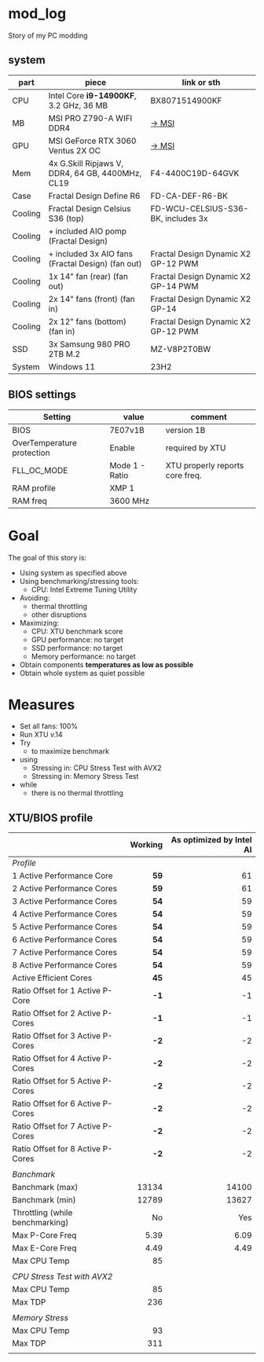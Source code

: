 # mod_log

Story of my PC modding

## system

| part    | piece                                             | link or sth                                                                         |
|---------|---------------------------------------------------|-------------------------------------------------------------------------------------|
| CPU     | Intel Core **i9-14900KF**, 3.2 GHz, 36 MB         | BX8071514900KF                                                                      |
| MB      | MSI PRO Z790-A WIFI DDR4                          | [-> MSI](https://www.msi.com/Motherboard/PRO-Z790-A-WIFI-DDR4)                      |
| GPU     | MSI GeForce RTX 3060 Ventus 2X OC                 | [-> MSI](https://www.msi.com/Graphics-Card/GeForce-RTX-3060-VENTUS-2X-12G/Overview) |
| Mem     | 4x G.Skill Ripjaws V, DDR4, 64 GB, 4400MHz, CL19  | F4-4400C19D-64GVK                                                                   |
| Case    | Fractal Design Define R6                          | FD-CA-DEF-R6-BK                                                                     |
| Cooling | Fractal Design Celsius S36 (top)                  | FD-WCU-CELSIUS-S36-BK, includes 3x                                                  |
| Cooling | + included AIO pomp (Fractal Design)              |                                                                                     |
| Cooling | + included 3x AIO fans (Fractal Design) (fan out) | Fractal Design Dynamic X2 GP-12 PWM                                                 |
| Cooling | 1x 14" fan (rear) (fan out)                       | Fractal Design Dynamic X2 GP-14 PWM                                                 |
| Cooling | 2x 14" fans (front) (fan in)                      | Fractal Design Dynamic X2 GP-14                                                     |
| Cooling | 2x 12" fans (bottom) (fan in)                     | Fractal Design Dynamic X2 GP-12 PWM                                                 |
| SSD     | 3x Samsung 980 PRO 2TB M.2                        | MZ-V8P2T0BW                                                                         |
| System  | Windows 11                                        | 23H2                                                                                |

## BIOS settings

| Setting                    | value          | comment                         |
|----------------------------|----------------|---------------------------------|
| BIOS                       | 7E07v1B        | version 1B                      |
| OverTemperature protection | Enable         | required by XTU                 |
| FLL_OC_MODE                | Mode 1 - Ratio | XTU properly reports core freq. |
| RAM profile                | XMP 1          |                                 |
| RAM freq                   | 3600 MHz       |                                 |

# Goal

The goal of this story is:

* Using system as specified above
* Using benchmarking/stressing tools:
    * CPU: Intel Extreme Tuning Utility
* Avoiding:
    * thermal throttling
    * other disruptions
* Maximizing:
    * CPU: XTU benchmark score
    * GPU performance: no target
    * SSD performance: no target
    * Memory performance: no target
* Obtain components **temperatures as low as possible**
* Obtain whole system as quiet possible

# Measures

* Set all fans: 100%
* Run XTU v.14
* Try
    * to maximize benchmark
* using
    * Stressing in: CPU Stress Test with AVX2
    * Stressing in: Memory Stress Test
* while
    * there is no thermal throttling

## XTU/BIOS profile

|                                   | Working | As optimized by Intel AI |
|-----------------------------------|--------:|-------------------------:|
| _Profile_                         |         |                          |
| 1 Active Performance Core         |  **59** |                       61 |
| 2 Active Performance Cores        |  **59** |                       61 |
| 3 Active Performance Cores        |  **54** |                       59 |
| 4 Active Performance Cores        |  **54** |                       59 |
| 5 Active Performance Cores        |  **54** |                       59 |
| 6 Active Performance Cores        |  **54** |                       59 |
| 7 Active Performance Cores        |  **54** |                       59 |
| 8 Active Performance Cores        |  **54** |                       59 |
| Active Efficient Cores            |  **45** |                       45 |
| Ratio Offset for 1 Active P-Core  |  **-1** |                       -1 |
| Ratio Offset for 2 Active P-Cores |  **-1** |                       -1 |
| Ratio Offset for 3 Active P-Cores |  **-2** |                       -2 |
| Ratio Offset for 4 Active P-Cores |  **-2** |                       -2 |
| Ratio Offset for 5 Active P-Cores |  **-2** |                       -2 |
| Ratio Offset for 6 Active P-Cores |  **-2** |                       -2 |
| Ratio Offset for 7 Active P-Cores |  **-2** |                       -2 |
| Ratio Offset for 8 Active P-Cores |  **-2** |                       -2 |
|                                   |         |                          |
| _Banchmark_                       |         |                          |
| Banchmark (max)                   |   13134 |                    14100 |
| Banchmark (min)                   |   12789 |                    13627 |
| Throttling (while benchmarking)   |      No |                      Yes |
| Max P-Core Freq                   |    5.39 |                     6.09 |
| Max E-Core Freq                   |    4.49 |                     4.49 |
| Max CPU Temp                      |      85 |                          |
|                                   |         |                          |
| _CPU Stress Test with AVX2_       |         |                          |
| Max CPU Temp                      |      85 |                          |
| Max TDP                           |     236 |                          |
|                                   |         |                          |
| _Memory Stress_                   |         |                          |
| Max CPU Temp                      |      93 |                          |
| Max TDP                           |     311 |                          |
|                                   |         |                          |
                                           
